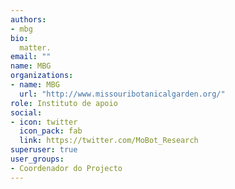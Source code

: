 ```yaml
---
authors:
- mbg
bio: 
  matter.
email: ""
name: MBG
organizations:
- name: MBG
  url: "http://www.missouribotanicalgarden.org/"
role: Instituto de apoio
social:
- icon: twitter
  icon_pack: fab
  link: https://twitter.com/MoBot_Research
superuser: true
user_groups:
- Coordenador do Projecto
---
```



